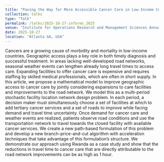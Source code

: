 ```yaml
---
title: "Paving the Way for More Accessible Cancer Care in Low-Income Countries with Optimization"
collection: talks
type: "Talk"
permalink: /talks/2025-10-27-informs_2025
venue: "Institute for Operations Research and Management Sciences Annual Confrence"
date: 2025-10-27
location: "Atlanta GA, USA"
---
```


Cancers are a growing cause of morbidity and mortality in low-income countries. Geographic access plays a key role in both timely diagnosis and successful treatment. In areas lacking well-developed road networks, seasonal weather events can lengthen already long travel times to access care. Expanding facilities to offer cancer care is expensive and requires staffing by skilled medical professionals, which are often in short supply. In this article, we propose a mathematical model to improve geographic access to cancer care by jointly considering expansions to care facilities and improvements to the road network. We model this as a multi-period stochastic facility location network design problem. In each period, a decision maker must simultaneously choose a set of facilities at which to add tertiary cancer services and a set of roads to improve while facing demand and travel time uncertainty. Once demand for cancer care and weather events are realized, patients observe road conditions and use the transportation network to travel towards the closed facility with available cancer services. We create a new path-based formulation of this problem and develop a new branch-price-and-cut algorithm with acceleration techniques that take advantage of this formulation’s structure. We demonstrate our approach using Rwanda as a case study and show that the reductions in travel time to cancer care that are directly attributable to the road network improvements can be as high as 1 hour. 
